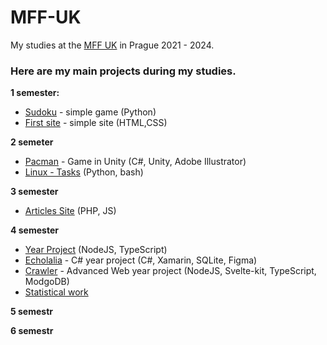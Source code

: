 # MFF-UK

My studies at the [MFF UK](https://www.mff.cuni.cz) in Prague 2021 - 2024.

### Here are my main projects during my studies.

**1 semester:**
- [Sudoku](https://github.com/MarkSeliverstov/MFF-UK/tree/main/Sudoku) - simple game (Python)
- [First site](https://github.com/MarkSeliverstov/MFF-UK/tree/main/First-Site) - simple site (HTML,CSS)

**2 semeter**

- [Pacman](https://github.com/MarkSeliverstov/MFF-UK/tree/main/Pacman) - Game in Unity (C#, Unity, Adobe Illustrator)
- [Linux - Tasks](https://github.com/MarkSeliverstov/MFF-UK/tree/main/Articles-Site) (Python, bash)

**3 semester**

- [Articles Site](https://github.com/MarkSeliverstov/MFF-UK/tree/main/Articles-Site) (PHP, JS)

**4 semester**

- [Year Project]() (NodeJS, TypeScript)
- [Echolalia](https://github.com/MarkSeliverstov/Echolalia) - C# year project (C#, Xamarin, SQLite, Figma)
- [Crawler](https://github.com/MarkSeliverstov/MFF-WebTeamProject) - Advanced Web year project (NodeJS, Svelte-kit, TypeScript, ModgoDB)
- [Statistical work](https://github.com/MarkSeliverstov/MFF-statistical-work)

**5 semestr**

**6 semestr**
